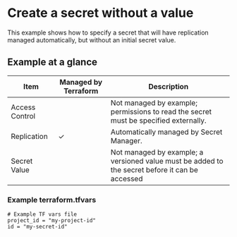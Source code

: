 # Create a secret without a value

This example shows how to specify a secret that will have replication managed
automatically, but without an initial secret value.

## Example at a glance

|Item|Managed by Terraform|Description|
|----|--------------------|-----------|
|Access Control||Not managed by example; permissions to read the secret must be specified externally.|
|Replication|&check;|Automatically managed by Secret Manager.|
|Secret Value||Not managed by example; a versioned value must be added to the secret before it can be accessed|

<!-- spell-checker: disable -->
### Example terraform.tfvars

```properties
# Example TF vars file
project_id = "my-project-id"
id = "my-secret-id"
```

